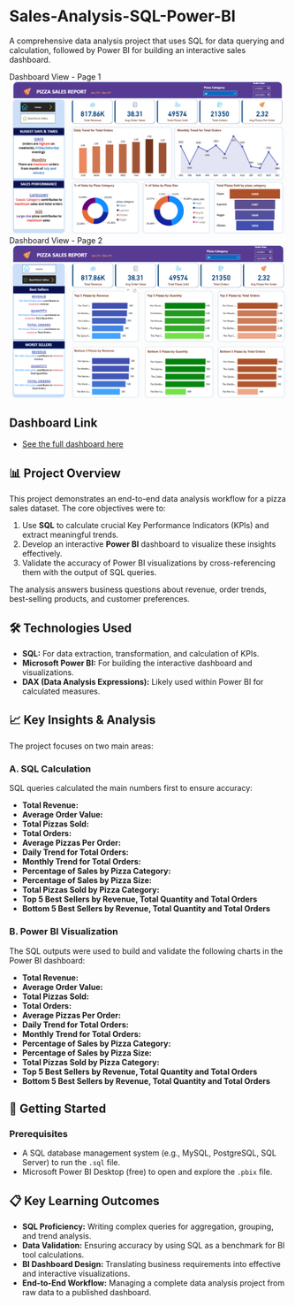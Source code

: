# Sales-Analysis-SQL-Power-BI
A comprehensive data analysis project that uses SQL for data querying and calculation, followed by Power BI for building an interactive sales dashboard.


Dashboard View - Page 1
![Screenshot 2025-05-20 224835](https://github.com/Thanusha8/Sales-Analysis-SQL-Power-BI/blob/main/Assets/Home.png)
Dashboard View - Page 2
![Screenshot 2025-05-20 224835](https://github.com/Thanusha8/Sales-Analysis-SQL-Power-BI/blob/main/Assets/Best%20%26%20Worst%20Sellers.png)

## Dashboard Link
- <a href="https://app.powerbi.com/view?r=eyJrIjoiZDhlN2RlYmYtMGRhZC00MTI1LWI5YWQtNWY1YWZjNGVkNTZlIiwidCI6IjE4OWRjNjFjLTc2OWItNDA0OC04YjBmLTZkZTA3NGJiYTI2YyIsImMiOjh9">See the full dashboard here</a>


## 📊 Project Overview

This project demonstrates an end-to-end data analysis workflow for a pizza sales dataset. The core objectives were to:
1.  Use **SQL** to calculate crucial Key Performance Indicators (KPIs) and extract meaningful trends.
2.  Develop an interactive **Power BI** dashboard to visualize these insights effectively.
3.  Validate the accuracy of Power BI visualizations by cross-referencing them with the output of SQL queries.

The analysis answers business questions about revenue, order trends, best-selling products, and customer preferences.

## 🛠️ Technologies Used

*   **SQL:** For data extraction, transformation, and calculation of KPIs.
*   **Microsoft Power BI:** For building the interactive dashboard and visualizations.
*   **DAX (Data Analysis Expressions):** Likely used within Power BI for calculated measures.


## 📈 Key Insights & Analysis

The project focuses on two main areas:

### A. SQL Calculation
SQL queries calculated the main numbers first to ensure accuracy:
*   **Total Revenue:** 
*   **Average Order Value:** 
*   **Total Pizzas Sold:** 
*   **Total Orders:** 
*   **Average Pizzas Per Order:**
*   **Daily Trend for Total Orders:** 
*   **Monthly Trend for Total Orders:** 
*   **Percentage of Sales by Pizza Category:** 
*   **Percentage of Sales by Pizza Size:** 
*   **Total Pizzas Sold by Pizza Category:**
*   **Top 5 Best Sellers by Revenue, Total Quantity and Total Orders** 
*   **Bottom 5 Best Sellers by Revenue, Total Quantity and Total Orders** 


### B. Power BI Visualization
The SQL outputs were used to build and validate the following charts in the Power BI dashboard:
*   **Total Revenue:** 
*   **Average Order Value:** 
*   **Total Pizzas Sold:** 
*   **Total Orders:** 
*   **Average Pizzas Per Order:**
*   **Daily Trend for Total Orders:** 
*   **Monthly Trend for Total Orders:** 
*   **Percentage of Sales by Pizza Category:** 
*   **Percentage of Sales by Pizza Size:** 
*   **Total Pizzas Sold by Pizza Category:**
*   **Top 5 Best Sellers by Revenue, Total Quantity and Total Orders** 
*   **Bottom 5 Best Sellers by Revenue, Total Quantity and Total Orders** 


## 🚀 Getting Started

### Prerequisites
*   A SQL database management system (e.g., MySQL, PostgreSQL, SQL Server) to run the `.sql` file.
*   Microsoft Power BI Desktop (free) to open and explore the `.pbix` file.



## 📋 Key Learning Outcomes
*   **SQL Proficiency:** Writing complex queries for aggregation, grouping, and trend analysis.
*   **Data Validation:** Ensuring accuracy by using SQL as a benchmark for BI tool calculations.
*   **BI Dashboard Design:** Translating business requirements into effective and interactive visualizations.
*   **End-to-End Workflow:** Managing a complete data analysis project from raw data to a published dashboard.
